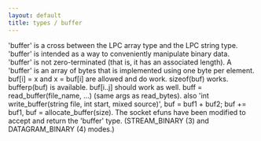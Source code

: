 ```yaml
---
layout: default
title: types / buffer
---
```


'buffer' is a cross between the LPC array type and the LPC string type.  
'buffer' is intended as a way to conveniently manipulate binary data.  
'buffer' is not zero-terminated (that is, it has an associated length). A
'buffer' is an array of bytes that is implemented using one byte per
element. buf[i] = x and x = buf[i] are allowed and do work. sizeof(buf)
works. bufferp(buf) is available. buf[i..j] should work as well. buff =
read_buffer(file_name, ...) (same args as read_bytes). also 'int
write_buffer(string file, int start, mixed source)', buf = buf1 + buf2;
buf += buf1, buf = allocate_buffer(size). The socket efuns have been
modified to accept and return the 'buffer' type. (STREAM_BINARY (3) and
DATAGRAM_BINARY (4) modes.)
